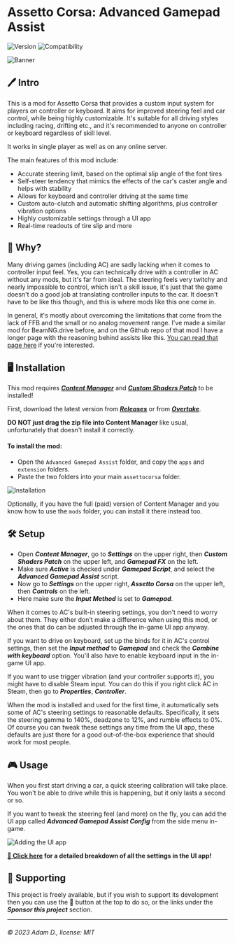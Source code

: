 # Assetto Corsa: Advanced Gamepad Assist

![Version](https://img.shields.io/badge/Version-1.5.2-blue.svg) ![Compatibility](https://img.shields.io/badge/CSP-0.2.0+-green.svg)

![Banner](https://i.imgur.com/AiZvIHx.png)

## 🖊️ Intro

This is a mod for Assetto Corsa that provides a custom input system for players on controller or keyboard. It aims for improved steering feel and car control, while being highly customizable. It's suitable for all driving styles including racing, drifting etc., and it's recommended to anyone on controller or keyboard regardless of skill level.

It works in single player as well as on any online server.

The main features of this mod include:

 - Accurate steering limit, based on the optimal slip angle of the font tires
 - Self-steer tendency that mimics the effects of the car's caster angle and helps with stability
 - Allows for keyboard and controller driving at the same time
 - Custom auto-clutch and automatic shifting algorithms, plus controller vibration options
 - Highly customizable settings through a UI app
 - Real-time readouts of tire slip and more

## 📖 Why?

Many driving games (including AC) are sadly lacking when it comes to controller input feel. Yes, you can technically drive with a controller in AC without any mods, but it's far from ideal. The steering feels very twitchy and nearly impossible to control, which isn't a skill issue, it's just that the game doesn't do a good job at translating controller inputs to the car. It doesn't have to be like this though, and this is where mods like this one come in.

In general, it's mostly about overcoming the limitations that come from the lack of FFB and the small or no analog movement range. I've made a similar mod for BeamNG.drive before, and on the Github repo of that mod I have a longer page with the reasoning behind assists like this. [You can read that page here](https://github.com/adam10603/BeamNG-Advanced-Steering/blob/release/Explanation.md) if you're interested.

## 🖥️ Installation

This mod requires [***Content Manager***](https://assettocorsa.club/content-manager.html) and [***Custom Shaders Patch***](https://acstuff.ru/patch/) to be installed!

First, download the latest version from [***Releases***](https://github.com/adam10603/AC-Advanced-Gamepad-Assist/releases) or from [***Overtake***](https://www.overtake.gg/downloads/advanced-gamepad-assist.62485/).

**DO NOT just drag the zip file into Content Manager** like usual, unfortunately that doesn't install it correctly.

#### To install the mod:

 - Open the `Advanced Gamepad Assist` folder, and copy the `apps` and `extension` folders.
 - Paste the two folders into your main `assettocorsa` folder.

![Installation](https://i.imgur.com/FjAcBk9.png)

Optionally, if you have the full (paid) version of Content Manager and you know how to use the `mods` folder, you can install it there instead too.

## 🛠 Setup

 - Open ***Content Manager***, go to ***Settings*** on the upper right, then ***Custom Shaders Patch*** on the upper left, and ***Gamepad FX*** on the left.
 - Make sure ***Active*** is checked under ***Gamepad Script***, and select the ***Advanced Gamepad Assist*** script.
 - Now go to ***Settings*** on the upper right, ***Assetto Corsa*** on the upper left, then ***Controls*** on the left.
 - Here make sure the ***Input Method*** is set to ***Gamepad***.

When it comes to AC's built-in steering settings, you don't need to worry about them. They either don't make a difference when using this mod, or the ones that do can be adjusted through the in-game UI app anyway.

If you want to drive on keyboard, set up the binds for it in AC's control settings, then set the ***Input method*** to ***Gamepad*** and check the ***Combine with keyboard*** option. You'll also have to enable keyboard input in the in-game UI app.

If you want to use trigger vibration (and your controller supports it), you might have to disable Steam input. You can do this if you right click AC in Steam, then go to ***Properties***, ***Controller***.

When the mod is installed and used for the first time, it automatically sets some of AC's steering settings to reasonable defaults. Specifically, it sets the steering gamma to 140%, deadzone to 12%, and rumble effects to 0%. Of course you can tweak these settings any time from the UI app, these defaults are just there for a good out-of-the-box experience that should work for most people.

## 🎮 Usage

When you first start driving a car, a quick steering calibration will take place. You won't be able to drive while this is happening, but it only lasts a second or so.

If you want to tweak the steering feel (and more) on the fly, you can add the UI app called ***Advanced Gamepad Assist Config*** from the side menu in-game.

![Adding the UI app](https://i.imgur.com/Ffms6Rd.png)

**[📝 Click here](ConfigGuide.md) for a detailed breakdown of all the settings in the UI app!**

## 💖 Supporting

This project is freely available, but if you wish to support its development then you can use the 💟 button at the top to do so, or the links under the ***Sponsor this project*** section.

___

###### © 2023 Adam D., license: MIT